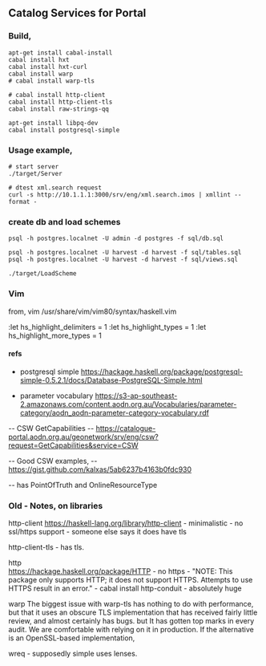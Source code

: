 
## Catalog Services for Portal


### Build,

```
apt-get install cabal-install
cabal install hxt
cabal install hxt-curl
cabal install warp
# cabal install warp-tls

# cabal install http-client
cabal install http-client-tls
cabal install raw-strings-qq

apt-get install libpq-dev
cabal install postgresql-simple

```

### Usage example,

```
# start server
./target/Server

# dtest xml.search request
curl -s http://10.1.1.1:3000/srv/eng/xml.search.imos | xmllint --format -
```


### create db and load schemes
```
psql -h postgres.localnet -U admin -d postgres -f sql/db.sql

psql -h postgres.localnet -U harvest -d harvest -f sql/tables.sql
psql -h postgres.localnet -U harvest -d harvest -f sql/views.sql

./target/LoadScheme

```


### Vim

from,
vim /usr/share/vim/vim80/syntax/haskell.vim

:let hs_highlight_delimiters = 1
:let hs_highlight_types = 1
:let hs_highlight_more_types = 1


#### refs


- postgresql simple
  https://hackage.haskell.org/package/postgresql-simple-0.5.2.1/docs/Database-PostgreSQL-Simple.html

- parameter vocabulary
  https://s3-ap-southeast-2.amazonaws.com/content.aodn.org.au/Vocabularies/parameter-category/aodn_aodn-parameter-category-vocabulary.rdf

-- CSW GetCapabilities
-- https://catalogue-portal.aodn.org.au/geonetwork/srv/eng/csw?request=GetCapabilities&service=CSW

-- Good CSW examples,
-- https://gist.github.com/kalxas/5ab6237b4163b0fdc930

-- has PointOfTruth and OnlineResourceType 




### Old - Notes, on libraries

http-client 
    https://haskell-lang.org/library/http-client 
    - minimalistic - no ssl/https support
    - someone else says it does have tls 

http-client-tls
    - has tls. 

http    
    https://hackage.haskell.org/package/HTTP 
    - no https - "NOTE: This package only supports HTTP; it does not support HTTPS. Attempts to use HTTPS result in an error."
    - cabal install http-conduit 
    - absolutely huge


warp
    The biggest issue with warp-tls has nothing to do with performance, but that it uses an obscure TLS implementation that has received fairly little review, and almost certainly has bugs. 
    but It has gotten top marks in every audit. We are comfortable with relying on it in production. If the alternative is an OpenSSL-based implementation,

wreq - 
    supposedly simple
    uses lenses.




